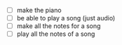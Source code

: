 - [ ] make the piano
- [ ] be able to play a song (just audio)
- [ ] make all the notes for a song
- [ ] play all the notes of a song
